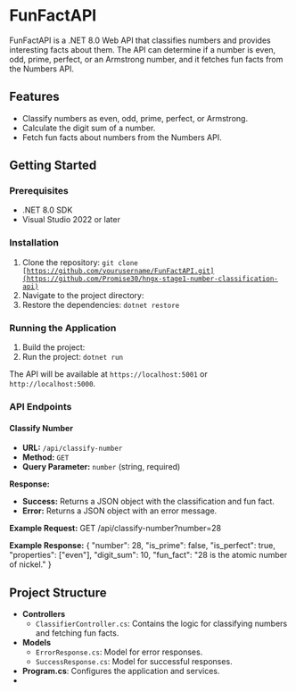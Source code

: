 # FunFactAPI

FunFactAPI is a .NET 8.0 Web API that classifies numbers and provides interesting facts about them. The API can determine if a number is even, odd, prime, perfect, or an Armstrong number, and it fetches fun facts from the Numbers API.

## Features

- Classify numbers as even, odd, prime, perfect, or Armstrong.
- Calculate the digit sum of a number.
- Fetch fun facts about numbers from the Numbers API.

## Getting Started

### Prerequisites

- .NET 8.0 SDK
- Visual Studio 2022 or later

### Installation

1. Clone the repository:
    <code>git clone [https://github.com/yourusername/FunFactAPI.git](https://github.com/Promise30/hngx-stage1-number-classification-api)</code>
2. Navigate to the project directory:
3. Restore the dependencies:
    <code>dotnet restore</code>


### Running the Application

1. Build the project:
2. Run the project:
    <code>dotnet run</code>


The API will be available at `https://localhost:5001` or `http://localhost:5000`.

### API Endpoints

#### Classify Number

- **URL:** `/api/classify-number`
- **Method:** `GET`
- **Query Parameter:** `number` (string, required)

**Response:**

- **Success:** Returns a JSON object with the classification and fun fact.
- **Error:** Returns a JSON object with an error message.

**Example Request:**
GET /api/classify-number?number=28

**Example Response:**
{ "number": 28, "is_prime": false, "is_perfect": true, "properties": ["even"], "digit_sum": 10, "fun_fact": "28 is the atomic number of nickel." }


## Project Structure

- **Controllers**
  - `ClassifierController.cs`: Contains the logic for classifying numbers and fetching fun facts.
- **Models**
  - `ErrorResponse.cs`: Model for error responses.
  - `SuccessResponse.cs`: Model for successful responses.
- **Program.cs**: Configures the application and services.
- 






